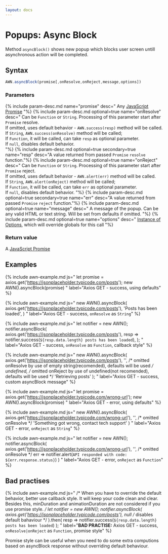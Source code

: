 ```yaml
---
layout: docs
---
```


# Popups: Async Block
Method `asyncBlock()` shows new popup which blocks user screen untill asynchronous action will be completed.


## Syntax
```javascript
AWN.asyncBlock(promise[,onResolve,onReject,message,options])
```
### Parameters
{% include param-desc.md name="promise" desc="
  Any [JavaScript Promise](https://developer.mozilla.org/en-US/docs/Web/JavaScript/Reference/Global_Objects/Promise)
"%}
{% include param-desc.md optional=true name="onResolve" desc="
  Can be `Function` or `String`. Processing of this parameter start after `Promise` resolve.  
  If omitted, uses default behavior - `AWN.success(resp)` method will be called.  
  If `String`, `AWN.success(onResolve)` method will be called;  
  If `Function`, it will be called, can take `resp` as optional parameter.  
  If `null`, disables default behavior.  
"%}
{% include param-desc.md optional=true secondary=true name="resp" desc="A value returned from passed `Promise` `resolve` function."%}
{% include param-desc.md optional=true name="onReject" desc="
  Can be `Function` or `String`. Processing of this parameter start after `Promise` reject.  
  If omitted, uses default behavior - `AWN.alert(err)` method will be called.  
  If `String`, `AWN.alert(onReject)` method will be called;  
  If `Function`, it will be called, can take `err` as optional parameter.  
  If `null`, disables default behavior.
"%}
{% include param-desc.md optional=true secondary=true name="err" desc="A value returned from passed `Promise` `reject` function."%}
{% include param-desc.md optional=true name="message" desc="
  A message of the popup. Can be any valid HTML or text string. Will be set from defaults if omitted.
"%}
{% include param-desc.md optional=true name="options" desc="
  [Instance of Options](/awesome-notifications/docs/customization/), which will override globals for this call
"%}

### Return value
A [JavaScript Promise](https://developer.mozilla.org/en-US/docs/Web/JavaScript/Reference/Global_Objects/Promise)


## Examples

{% include awn-example.md js="
  let promise = axios.get('https://jsonplaceholder.typicode.com/posts');
  new AWN().asyncBlock(promise)
" label="Axios GET - success, using defaults" %}

{% include awn-example.md js="
  new AWN().asyncBlock(
    axios.get('https://jsonplaceholder.typicode.com/posts'),
    'Posts has been loaded',
  )
" label="Axios GET - success, `onResolve` as `String`" %}

{% include awn-example.md js="
  let notifier = new AWN();
  notifier.asyncBlock(
    axios.get('https://jsonplaceholder.typicode.com/posts'),
    resp => notifier.success(`${resp.data.length} posts has been loaded`),
  );
" label="Axios GET - success, `onResolve` as `Function`, callback style" %}

{% include awn-example.md js="
  new AWN().asyncBlock(
    axios.get('https://jsonplaceholder.typicode.com/posts'),
    '',  /* omitted onResolve by use of empty string(recomended), defaults will be used */
    undefined, /* omitted onReject by use of undefined(not recomended), defaults will be used */
    'Retrieving posts'
  );
" label="Axios GET - success, custom asyncBlock message" %}

{% include awn-example.md js="
  let promise = axios.get('https://jsonplaceholder.typicode.com/wrong-url');
  new AWN().asyncBlock(promise)
" label="Axios GET - error, using defaults" %}

{% include awn-example.md js="
  new AWN().asyncBlock(
     axios.get('https://jsonplaceholder.typicode.com/wrong-url'),
     '', /* omitted onResolve */
     'Something got wrong, contact tech support'
  )
" label="Axios GET - error, `onReject` as `String`" %}

{% include awn-example.md js="
  let notifier = new AWN();
  notifier.asyncBlock(
     axios.get('https://jsonplaceholder.typicode.com/wrong-url'),
     '', /* omitted onResolve */
     err => notifier.alert(`API responded with code: ${err.response.status}`)
  )
" label="Axios GET - error, `onReject` as `Function`" %}

## Bad practises

{% include awn-example.md js="
  /* When you have to override the default behavior, better use callback style. It will keep your code clean and clear. 
     Besides this, minDuration and animationDuration are not considered if you use promise style. */
  let notifier = new AWN();
  notifier.asyncBlock(
    axios.get('https://jsonplaceholder.typicode.com/posts'),
    null /* disables default bahaviour */
  ).then(
    resp => notifier.success(`${resp.data.length} posts has been loaded`)
  );
" label="<b class='red'>BAD PRACTISE:</b> Axios GET - success, `onResolve|onReject` as `Function`, promise style" %}

Promise style can be useful when you need to do some extra computions based on asyncBlock response without overriding default behaviour.

<script src="https://unpkg.com/axios/dist/axios.min.js"></script>
